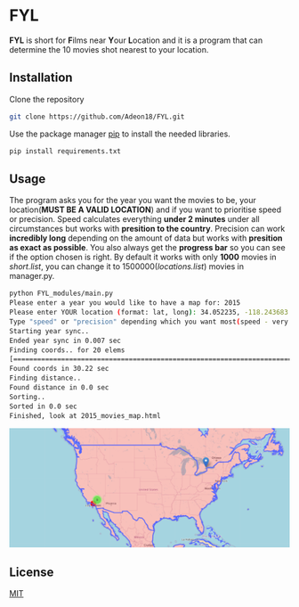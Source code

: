# **FYL** 

**FYL** is short for **F**ilms near **Y**our **L**ocation and it is a program that can determine the 10 movies shot nearest to your location.

## Installation

Clone the repository

```bash
git clone https://github.com/Adeon18/FYL.git
```

Use the package manager [pip](https://pip.pypa.io/en/stable/) to install the needed libraries.

```bash
pip install requirements.txt
```

## Usage

The program asks you for the year you want the movies to be, your location(**MUST BE A VALID LOCATION**) and if you want to prioritise speed or precision. Speed calculates everything **under 2 minutes** under all circumstances but works with **presition to the country**. Precision can work **incredibly long** depending on the amount of data but works with **presition as exact as possible**. You also always get the **progress bar** so you can see if the option chosen is right. By default it works with only **1000** movies in _short.list_, you can change it to 1500000(_locations.list_) movies in manager.py. 

```bash
python FYL_modules/main.py
Please enter a year you would like to have a map for: 2015
Please enter YOUR location (format: lat, long): 34.052235, -118.243683
Type "speed" or "precision" depending which you want most(speed - very quick but not precise, precision - VERY slow but presice): precision
Starting year sync..
Ended year sync in 0.007 sec
Finding coords.. for 20 elems
[=============================================================================================================================] 100%
Found coords in 30.22 sec
Finding distance..
Found distance in 0.0 sec
Sorting..
Sorted in 0.0 sec
Finished, look at 2015_movies_map.html
```

![MAP](Example.png)

## License

[MIT](https://choosealicense.com/licenses/mit/)